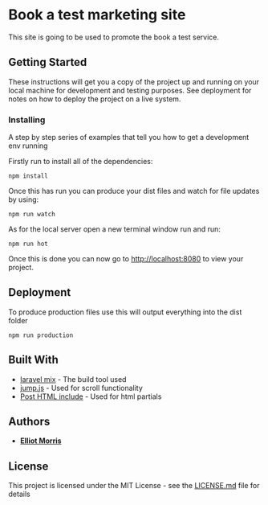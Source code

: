 # Book a test marketing site

This site is going to be used to promote the book a test service.

## Getting Started

These instructions will get you a copy of the project up and running on your local machine for development and testing purposes. See deployment for notes on how to deploy the project on a live system.

### Installing

A step by step series of examples that tell you how to get a development env running

Firstly run to install all of the dependencies:

```
npm install
```

Once this has run you can produce your dist files and watch for file updates by using:

```
npm run watch
```

As for the local server open a new terminal window run and run:

```
npm run hot
```

Once this is done you can now go to [http://localhost:8080](http://localhost:8080/) to view your project.

## Deployment

To produce production files use this will output everything into the dist folder

```
npm run production
```

## Built With

- [laravel mix](https://github.com/JeffreyWay/laravel-mix) - The build tool used
- [jump.js](http://callmecavs.com/jump.js/) - Used for scroll functionality
- [Post HTML include](https://github.com/posthtml/posthtml-include) - Used for html partials

## Authors

- **[Elliot Morris](https://github.com/elliotrpmorris)**

## License

This project is licensed under the MIT License - see the [LICENSE.md](LICENSE.md) file for details
